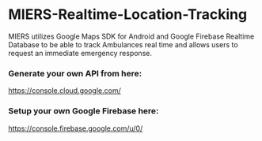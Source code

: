 # MIERS-Realtime-Location-Tracking
MIERS utilizes Google Maps SDK for Android and Google Firebase Realtime Database to be able to track Ambulances real time and allows users to request an immediate emergency response.

### Generate your own API from here:
https://console.cloud.google.com/

### Setup your own Google Firebase here:
https://console.firebase.google.com/u/0/
